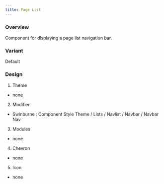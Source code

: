 ```yaml
---
title: Page List
---
```

### Overview
  Component for displaying a page list navigation bar.
### Variant 
  Default
### Design
1. Theme
 * none
2. Modifier
 * Swinburne : Component Style Theme / Lists / Navlist / Navbar / Navbar Nav
3. Modules
 * none
4. Chevron
 * none
5. Icon
 * none

